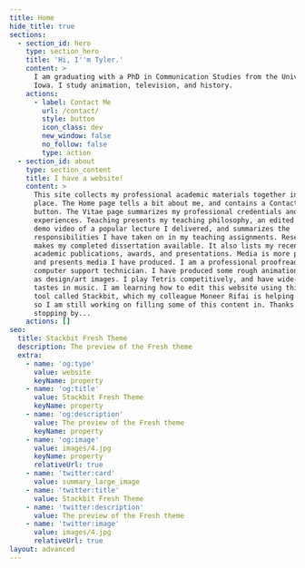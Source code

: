 ```yaml
---
title: Home
hide_title: true
sections:
  - section_id: hero
    type: section_hero
    title: 'Hi, I''m Tyler.'
    content: >
      I am graduating with a PhD in Communication Studies from the University of
      Iowa. I study animation, television, and history. 
    actions:
      - label: Contact Me
        url: /contact/
        style: button
        icon_class: dev
        new_window: false
        no_follow: false
        type: action
  - section_id: about
    type: section_content
    title: I have a website!
    content: >
      This site collects my professional academic materials together in one
      place. The Home page tells a bit about me, and contains a Contact Me
      button. The Vitae page summarizes my professional credentials and academic
      experiences. Teaching presents my teaching philosophy, an edited teaching
      demo video of a popular lecture I delivered, and summarizes the
      responsibilities I have taken on in my teaching assignments. Research
      makes my completed dissertation available. It also lists my recent
      academic publications, awards, and presentations. Media is more personal,
      and presents media I have produced. I am a professional proofreader and
      computer support technician. I have produced some rough animation, as well
      as design/art images. I play Tetris competitively, and have wide-ranging
      tastes in music. I am learning how to edit this website using this useful
      tool called Stackbit, which my colleague Moneer Rifai is helping me with,
      so I am still working on filling some of this content in. Thanks for
      stopping by...
    actions: []
seo:
  title: Stackbit Fresh Theme
  description: The preview of the Fresh theme
  extra:
    - name: 'og:type'
      value: website
      keyName: property
    - name: 'og:title'
      value: Stackbit Fresh Theme
      keyName: property
    - name: 'og:description'
      value: The preview of the Fresh theme
      keyName: property
    - name: 'og:image'
      value: images/4.jpg
      keyName: property
      relativeUrl: true
    - name: 'twitter:card'
      value: summary_large_image
    - name: 'twitter:title'
      value: Stackbit Fresh Theme
    - name: 'twitter:description'
      value: The preview of the Fresh theme
    - name: 'twitter:image'
      value: images/4.jpg
      relativeUrl: true
layout: advanced
---
```

